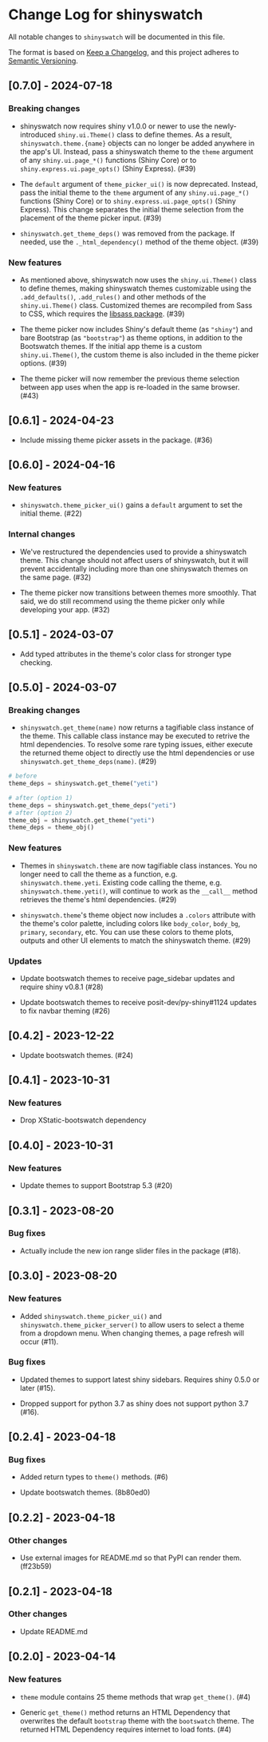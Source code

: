 # Change Log for shinyswatch

All notable changes to `shinyswatch` will be documented in this file.

The format is based on [Keep a Changelog](https://keepachangelog.com/en/1.0.0/),
and this project adheres to [Semantic Versioning](https://semver.org/spec/v2.0.0.html).

## [0.7.0] - 2024-07-18

### Breaking changes

* shinyswatch now requires shiny v1.0.0 or newer to use the newly-introduced `shiny.ui.Theme()` class to define themes. As a result, `shinyswatch.theme.{name}` objects can no longer be added anywhere in the app's UI. Instead, pass a shinyswatch theme to the `theme` argument of any `shiny.ui.page_*()` functions (Shiny Core) or to `shiny.express.ui.page_opts()` (Shiny Express). (#39)

* The `default` argument of `theme_picker_ui()` is now deprecated. Instead, pass the initial theme to the `theme` argument of any `shiny.ui.page_*()` functions (Shiny Core) or to `shiny.express.ui.page_opts()` (Shiny Express). This change separates the initial theme selection from the placement of the theme picker input. (#39)

* `shinyswatch.get_theme_deps()` was removed from the package. If needed, use the `._html_dependency()` method of the theme object. (#39)

### New features

* As mentioned above, shinyswatch now uses the `shiny.ui.Theme()` class to define themes, making shinyswatch themes customizable using the `.add_defaults()`, `.add_rules()` and other methods of the `shiny.ui.Theme()` class. Customized themes are recompiled from Sass to CSS, which requires the [libsass package](https://sass.github.io/libsass-python/). (#39)

* The theme picker now includes Shiny's default theme (as `"shiny"`) and bare Bootstrap (as `"bootstrap"`) as theme options, in addition to the Bootswatch themes. If the initial app theme is a custom `shiny.ui.Theme()`, the custom theme is also included in the theme picker options. (#39)

* The theme picker will now remember the previous theme selection between app uses when the app is re-loaded in the same browser. (#43)

## [0.6.1] - 2024-04-23

* Include missing theme picker assets in the package. (#36)

## [0.6.0] - 2024-04-16

### New features

* `shinyswatch.theme_picker_ui()` gains a `default` argument to set the initial theme. (#22)

### Internal changes

* We've restructured the dependencies used to provide a shinyswatch theme.  This change should not affect users of shinyswatch, but it will prevent accidentally including more than one shinyswatch themes on the same page. (#32)

* The theme picker now transitions between themes more smoothly. That said, we do still recommend using the theme picker only while developing your app. (#32)

## [0.5.1] - 2024-03-07

* Add typed attributes in the theme's color class for stronger type checking.

## [0.5.0] - 2024-03-07

### Breaking changes

* `shinyswatch.get_theme(name)` now returns a tagifiable class instance of the theme. This callable class instance may be executed to retrive the html dependencies. To resolve some rare typing issues, either execute the returned theme object to directly use the html dependencies or use `shinyswatch.get_theme_deps(name)`. (#29)

```python
# before
theme_deps = shinyswatch.get_theme("yeti")

# after (option 1)
theme_deps = shinyswatch.get_theme_deps("yeti")
# after (option 2)
theme_obj = shinyswatch.get_theme("yeti")
theme_deps = theme_obj()
```

### New features

* Themes in `shinyswatch.theme` are now tagifiable class instances. You no longer need to call the theme as a function, e.g. `shinyswatch.theme.yeti`. Existing code calling the theme, e.g. `shinyswatch.theme.yeti()`, will continue to work as the `__call__` method retrieves the theme's html dependencies. (#29)

* `shinyswatch.theme`'s theme object now includes a `.colors` attribute with the theme's color palette, including colors like `body_color`, `body_bg`, `primary`, `secondary`, etc.  You can use these colors to theme plots, outputs and other UI elements to match the shinyswatch theme. (#29)

### Updates

* Update bootswatch themes to receive page_sidebar updates and require shiny v0.8.1 (#28)

* Update bootswatch themes to receive posit-dev/py-shiny#1124 updates to fix navbar theming (#26)

## [0.4.2] - 2023-12-22

* Update bootswatch themes. (#24)

## [0.4.1] - 2023-10-31

### New features

* Drop XStatic-bootswatch dependency

## [0.4.0] - 2023-10-31

### New features

* Update themes to support Bootstrap 5.3 (#20)

## [0.3.1] - 2023-08-20

### Bug fixes

* Actually include the new ion range slider files in the package (#18).

## [0.3.0] - 2023-08-20

### New features

* Added `shinyswatch.theme_picker_ui()` and `shinyswatch.theme_picker_server()` to allow users to select a theme from a dropdown menu. When changing themes, a page refresh will occur (#11).

### Bug fixes

* Updated themes to support latest shiny sidebars. Requires shiny 0.5.0 or later (#15).

* Dropped support for python 3.7 as shiny does not support python 3.7 (#16).

## [0.2.4] - 2023-04-18

### Bug fixes

* Added return types to `theme()` methods.  (#6)

* Update bootswatch themes. (8b80ed0)

## [0.2.2] - 2023-04-18

### Other changes

* Use external images for README.md so that PyPI can render them. (ff23b59)

## [0.2.1] - 2023-04-18

### Other changes

* Update README.md

## [0.2.0] - 2023-04-14

### New features

* `theme` module contains 25 theme methods that wrap `get_theme()`. (#4)

* Generic `get_theme()` method returns an HTML Dependency that overwrites the default `bootstrap` theme with the `bootswatch` theme.  The returned HTML Dependency requires internet to load fonts.  (#4)
